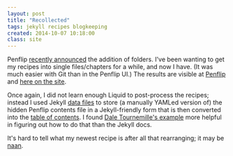 ```yaml
---
layout: post
title: "Recollected"
tags: jekyll recipes blogkeeping
created: 2014-10-07 10:18:00
class: site
---
```

Penflip [recently announced](https://www.penflip.com/blog/folders) the addition of folders.  I've been wanting to get my recipes into single files/chapters for a while, and now I have.  (It was much easier with Git than in the Penflip UI.)  The results are visible at [Penflip](http://penflip.com/mcdemarco/) and [here on the site](/stream/recipes/).

Once again, I did not learn enough Liquid to post-process the recipes; instead I used Jekyll [data files](http://jekyllrb.com/docs/datafiles/) to store (a manually YAMLed version of) the hidden Penflip contents file in a Jekyll-friendly form that is then converted into the [table of contents](/recipes/).  I found [Dale Tournemille's example](http://www.tournemille.com/blog/How-to-create-data-driven-navigation-in-Jekyll/) more helpful in figuring out how to do that than the Jekyll docs.

It's hard to tell what my newest recipe is after all that rearranging; it may be [naan](/recipes/bread/naan/).









